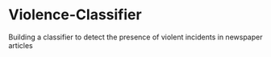# Violence-Classifier
Building a classifier to detect the presence of violent incidents in newspaper articles

